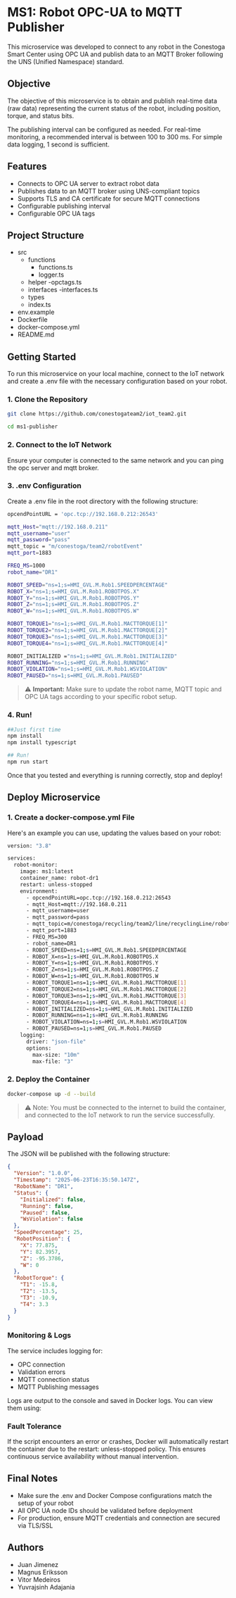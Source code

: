 # MS1: Robot OPC-UA to MQTT Publisher

This microservice was developed to connect to any robot in the Conestoga Smart Center using OPC UA and publish data to an MQTT Broker following the UNS (Unified Namespace) standard.

## Objective

The objective of this microservice is to obtain and publish real-time data (raw data) representing the current status of the robot, including position, torque, and status bits.

The publishing interval can be configured as needed. For real-time monitoring, a recommended interval is between 100 to 300 ms. For simple data logging, 1 second is sufficient.

## Features
- Connects to OPC UA server to extract robot data
- Publishes data to an MQTT broker using UNS-compliant topics
- Supports TLS and CA certificate for secure MQTT connections
- Configurable publishing interval
- Configurable OPC UA tags

## Project Structure

- src
    - functions
        - functions.ts
        - logger.ts
    - helper
        -opctags.ts
    - interfaces
        -interfaces.ts
    - types
    - index.ts
- env.example
- Dockerfile
- docker-compose.yml
- README.md

## Getting Started

To run this microservice on your local machine, connect to the IoT network and create a .env file with the necessary configuration based on your robot.

### 1. Clone the Repository

```bash
git clone https://github.com/conestogateam2/iot_team2.git

cd ms1-publisher
```

### 2. Connect to the IoT Network
Ensure your computer is connected to the same network and you can ping the opc server and mqtt broker.



### 3. .env Configuration
Create a .env file in the root directory with the following structure:

```bash 
opcendPointURL = 'opc.tcp://192.168.0.212:26543'

mqtt_Host="mqtt://192.168.0.211"
mqtt_username="user"
mqtt_password="pass"
mqtt_topic = "m/conestoga/team2/robotEvent"
mqtt_port=1883

FREQ_MS=1000
robot_name="DR1"

ROBOT_SPEED="ns=1;s=HMI_GVL.M.Rob1.SPEEDPERCENTAGE"
ROBOT_X="ns=1;s=HMI_GVL.M.Rob1.ROBOTPOS.X"
ROBOT_Y="ns=1;s=HMI_GVL.M.Rob1.ROBOTPOS.Y"
ROBOT_Z="ns=1;s=HMI_GVL.M.Rob1.ROBOTPOS.Z"
ROBOT_W="ns=1;s=HMI_GVL.M.Rob1.ROBOTPOS.W"

ROBOT_TORQUE1="ns=1;s=HMI_GVL.M.Rob1.MACTTORQUE[1]"
ROBOT_TORQUE2="ns=1;s=HMI_GVL.M.Rob1.MACTTORQUE[2]"
ROBOT_TORQUE3="ns=1;s=HMI_GVL.M.Rob1.MACTTORQUE[3]"
ROBOT_TORQUE4="ns=1;s=HMI_GVL.M.Rob1.MACTTORQUE[4]"

ROBOT_INITIALIZED ="ns=1;s=HMI_GVL.M.Rob1.INITIALIZED"
ROBOT_RUNNING="ns=1;s=HMI_GVL.M.Rob1.RUNNING"
ROBOT_VIOLATION="ns=1;s=HMI_GVL.M.Rob1.WSVIOLATION"
ROBOT_PAUSED="ns=1;s=HMI_GVL.M.Rob1.PAUSED"
```
> ⚠️ **Important:** Make sure to update the robot name, MQTT topic and OPC UA tags according to your specific robot setup. 

### 4. Run!

```bash
##Just first time
npm install
npm install typescript

## Run!
npm run start
```

Once that you tested and everything is running correctly, stop and deploy!

## Deploy Microservice

### 1. Create a docker-compose.yml File

Here's an example you can use, updating the values based on your robot:


```bash
version: "3.8"

services:
  robot-monitor:
    image: ms1:latest  
    container_name: robot-dr1
    restart: unless-stopped
    environment:
      - opcendPointURL=opc.tcp://192.168.0.212:26543
      - mqtt_Host=mqtt://192.168.0.211
      - mqtt_username=user
      - mqtt_password=pass
      - mqtt_topic=m/conestoga/recycling/team2/line/recyclingLine/robotEvent
      - mqtt_port=1883
      - FREQ_MS=300
      - robot_name=DR1
      - ROBOT_SPEED=ns=1;s=HMI_GVL.M.Rob1.SPEEDPERCENTAGE
      - ROBOT_X=ns=1;s=HMI_GVL.M.Rob1.ROBOTPOS.X
      - ROBOT_Y=ns=1;s=HMI_GVL.M.Rob1.ROBOTPOS.Y
      - ROBOT_Z=ns=1;s=HMI_GVL.M.Rob1.ROBOTPOS.Z
      - ROBOT_W=ns=1;s=HMI_GVL.M.Rob1.ROBOTPOS.W
      - ROBOT_TORQUE1=ns=1;s=HMI_GVL.M.Rob1.MACTTORQUE[1]
      - ROBOT_TORQUE2=ns=1;s=HMI_GVL.M.Rob1.MACTTORQUE[2]
      - ROBOT_TORQUE3=ns=1;s=HMI_GVL.M.Rob1.MACTTORQUE[3]
      - ROBOT_TORQUE4=ns=1;s=HMI_GVL.M.Rob1.MACTTORQUE[4]
      - ROBOT_INITIALIZED=ns=1;s=HMI_GVL.M.Rob1.INITIALIZED
      - ROBOT_RUNNING=ns=1;s=HMI_GVL.M.Rob1.RUNNING
      - ROBOT_VIOLATION=ns=1;s=HMI_GVL.M.Rob1.WSVIOLATION
      - ROBOT_PAUSED=ns=1;s=HMI_GVL.M.Rob1.PAUSED
    logging:
      driver: "json-file"
      options:
        max-size: "10m"
        max-file: "3"


```

### 2. Deploy the Container

```bash
docker-compose up -d --build
```

> ⚠️ Note: You must be connected to the internet to build the container, and connected to the IoT network to run the service successfully.


## Payload
The JSON will be published with the following structure:

```json
{
  "Version": "1.0.0",
  "Timestamp": "2025-06-23T16:35:50.147Z",
  "RobotName": "DR1",
  "Status": {
    "Initialized": false,
    "Running": false,
    "Paused": false,
    "WsViolation": false
  },
  "SpeedPercentage": 25,
  "RobotPosition": {
    "X": 77.875,
    "Y": 82.3957,
    "Z": -95.3786,
    "W": 0
  },
  "RobotTorque": {
    "T1": -15.8,
    "T2": -13.5,
    "T3": -10.9,
    "T4": 3.3
  }
}

```

### Monitoring & Logs
The service includes logging for:
- OPC connection
- Validation errors
- MQTT connection status
- MQTT Publishing messages

Logs are output to the console and saved in Docker logs. You can view them using:


### Fault Tolerance
If the script encounters an error or crashes, Docker will automatically restart the container due to the restart: unless-stopped policy. This ensures continuous service availability without manual intervention.


## Final Notes
- Make sure the .env and Docker Compose configurations match the setup of your robot
- All OPC UA node IDs should be validated before deployment
- For production, ensure MQTT credentials and connection are secured via TLS/SSL

## Authors 
- Juan Jimenez
- Magnus Eriksson
- Vitor Medeiros
- Yuvrajsinh Adajania






